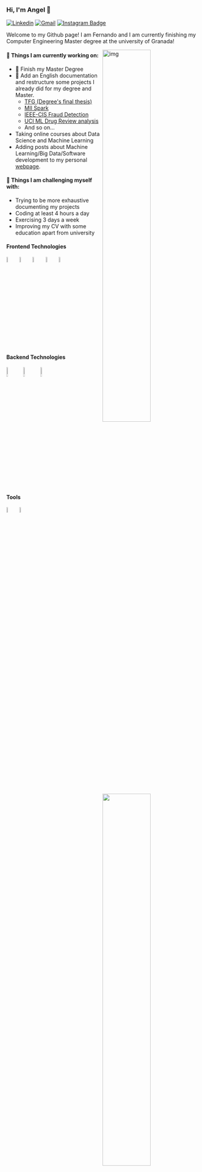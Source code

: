 ### Hi, I'm Angel 👋

[![Linkedin](https://img.shields.io/badge/-LinkedIn-blue?style=flat&logo=Linkedin&logoColor=white)](https://www.linkedin.com/in/angel-villamizar-366652259/)
[![Gmail](https://img.shields.io/badge/-Gmail-c14438?style=flat&logo=Gmail&logoColor=white)](mailto:dvillamizar59@gmail.com)
[![Instagram Badge](https://img.shields.io/badge/Instagram-E4405F?style=flat&logo=instagram&logoColor=white&link=https://www.instagram.com/angeldaaviiid/)](https://www.instagram.com/angeldaaviiid/)

Welcome to my Github page! I am Fernando and I am currently finishing my Computer Engineering Master degree at the university of Granada!  

<img align="right" alt="img" src="https://user-images.githubusercontent.com/115580099/216117504-79c09168-1659-44d6-9418-30a78456ba63.jpg" width="50%" height="auto" />

#### 🔭 Things I am currently working on:
- :rocket: Finish my Master Degree
- 🌱 Add an English documentation and restructure some projects I already did for my degree and Master.
	- [TFG (Degree's final thesis)](https://github.com/FernandoRoldan93/TFG)
	- [MII Spark](https://github.com/FernandoRoldan93/MII_Spark)
	- [IEEE-CIS Fraud Detection](https://github.com/FernandoRoldan93/MII_SIGE/tree/master/Laboratory_works/Practice_1)
	- [UCI ML Drug Review analysis](https://github.com/FernandoRoldan93/TID_MII)
	- And so on...
- Taking online courses about Data Science and Machine Learning
- Adding posts about Machine Learning/Big Data/Software development to my personal [webpage](https://roldanzafra.com).

#### :muscle: Things I am challenging myself with:
- Trying to be more exhaustive documenting my projects
- Coding at least 4 hours a day
- Exercising 3 days a week
- Improving my CV with some education apart from university

<p>
<img width="50%"  align="right" src="https://github-readme-stats.vercel.app/api?username=AngelOfDev13&show_icons=true&hide_border=truelayout=compact&theme=vision-friendly-dark&langs_count=6" />
</p>
<p>
<img width="50%" align="right" src="https://github-readme-stats.vercel.app/api/top-langs/?username=AngelOfDev13&layout=compact&theme=vision-friendly-dark&langs_count=6)" />
</p>

#### Frontend Technologies
<div>
<img src ="https://user-images.githubusercontent.com/115580099/216125930-83dee92a-eadd-43fa-b8a8-54e2103842df.svg" alt="HTML5 logo" width="6%" title='HTML5'/>
<img src ="https://user-images.githubusercontent.com/115580099/216127369-07c9c51b-25a4-4748-aa87-73ec2b3d58d8.svg" alt="CSS3 logo" width="6%" title='CSS3'/>
<img src ="https://user-images.githubusercontent.com/115580099/216127859-9676c992-d8d0-4b4e-a658-e3f87b88d809.svg" alt="JAVASCRIPT logo" width="6%"  title='JavaScipt'/>
<img src ="https://user-images.githubusercontent.com/115580099/216127314-8a815207-122d-43b1-9039-bfb647bb302f.svg" alt="BOOTSTRAP logo" width="6%" title='Bootstrap'/>
<img src ="https://user-images.githubusercontent.com/115580099/216128479-0cf651a4-36a5-4290-851c-304c67afefbb.svg" alt="SASS logo" width="6%" title='Sass'/>
</div> 

#### Backend Technologies
<div>
<img src ="https://user-images.githubusercontent.com/115580099/216156427-87b00ea9-1eb3-45df-807f-6b185939db9c.svg" alt="NODEJS logo" width="8%" title='Node.JS'/>
<img src ="https://user-images.githubusercontent.com/115580099/216128732-5f05e8b3-4520-4743-b9e9-8e5809be828d.svg" alt="EXPRESS logo" width="8%" title='Express'/>
<img src ="https://user-images.githubusercontent.com/115580099/216128578-c30deeb2-9575-48c8-8339-e4fe2e6b348c.svg" alt="MONGODB logo" width="8%"  title='MongoDB'/>
</div> 

#### Tools
<div>
<img src ="https://user-images.githubusercontent.com/115580099/216128537-cb411b03-0446-4106-aa82-7b04fb59cad7.svg" alt="VSCODE logo" width="6%" title='Visual Studio Code'/>
<img src ="https://user-images.githubusercontent.com/115580099/216128658-c7a4ebf9-72b7-41ac-8b5b-cc8077b401b1.svg" alt="Git logo" width="6%" title='Git'/>
</div> 


<!--
**AngelOfDev13/AngelOfDev13** is a ✨ _special_ ✨ repository because its `README.md` (this file) appears on your GitHub profile.

Here are some ideas to get you started:

- 🔭 I’m currently working on ...
- 🌱 I’m currently learning ...
- 👯 I’m looking to collaborate on ...
- 🤔 I’m looking for help with ...
- 💬 Ask me about ...
- 📫 How to reach me: ...
- 😄 Pronouns: ...
- ⚡ Fun fact: ...
(https://user-images.githubusercontent.com/115580099/216117504-79c09168-1659-44d6-9418-30a78456ba63.jpg)
-->
